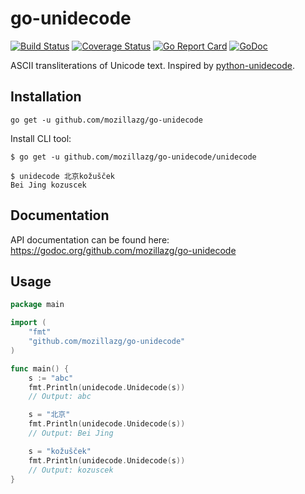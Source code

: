 go-unidecode
==============

[![Build Status](https://travis-ci.org/mozillazg/go-unidecode.svg?branch=master)](https://travis-ci.org/mozillazg/go-unidecode)
[![Coverage Status](https://coveralls.io/repos/mozillazg/go-unidecode/badge.svg?branch=master)](https://coveralls.io/r/mozillazg/go-unidecode?branch=master)
[![Go Report Card](https://goreportcard.com/badge/github.com/mozillazg/go-unidecode)](https://goreportcard.com/report/github.com/mozillazg/go-unidecode)
[![GoDoc](https://godoc.org/github.com/mozillazg/go-unidecode?status.svg)](https://godoc.org/github.com/mozillazg/go-unidecode)

ASCII transliterations of Unicode text. Inspired by [python-unidecode](https://github.com/avian2/unidecode).


Installation
------------

```
go get -u github.com/mozillazg/go-unidecode
```

Install CLI tool:

```
$ go get -u github.com/mozillazg/go-unidecode/unidecode

$ unidecode 北京kožušček
Bei Jing kozuscek
```


Documentation
--------------

API documentation can be found here:
https://godoc.org/github.com/mozillazg/go-unidecode


Usage
------

```go
package main

import (
	"fmt"
	"github.com/mozillazg/go-unidecode"
)

func main() {
	s := "abc"
	fmt.Println(unidecode.Unidecode(s))
	// Output: abc

	s = "北京"
	fmt.Println(unidecode.Unidecode(s))
	// Output: Bei Jing

	s = "kožušček"
	fmt.Println(unidecode.Unidecode(s))
	// Output: kozuscek
}
```
